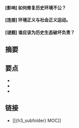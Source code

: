 #### [影响] 如何修复历史环境不公？


#### [连接] 环境正义与社会正义运动。


#### [谜题] 谁应该为历史生态破坏负责？


## 摘要


## 要点

- 
- 
- 

## 链接

- [[{h3_subfolder} MOC]]

